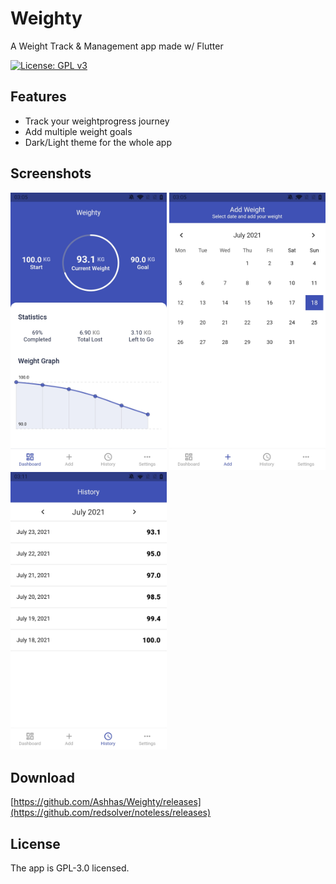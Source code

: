 

# Weighty

A Weight Track & Management app made w/ Flutter

[![License: GPL v3](https://img.shields.io/badge/License-GPLv3-blue.svg)](https://www.gnu.org/licenses/gpl-3.0?style=for-the-badge)

## Features

* Track your weightprogress journey
* Add multiple weight goals
* Dark/Light theme for the whole app

## Screenshots

<p>
  <img src="https://github.com/Ashhas/Weighty/blob/dashboard_ui/screenshots/dashboard.jpg" width="250">
  <img src="https://github.com/Ashhas/Weighty/blob/dashboard_ui/screenshots/add.jpg" width="250">
  <img src="https://github.com/Ashhas/Weighty/blob/dashboard_ui/screenshots/history.jpg" width="250">
</p>

## Download

[https://github.com/Ashhas/Weighty/releases](https://github.com/redsolver/noteless/releases)

## License

The app is GPL-3.0 licensed.
